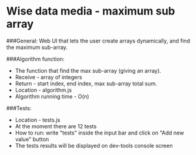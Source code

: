 # Wise data media - maximum sub array

###General:
Web UI that lets the user create arrays dynamically, and find the maximum sub-array.

###Algorithm function:
- The function that find the max sub-array (giving an array).
- Receive - array of integers
- Return - start index, end index, max sub-array total sum.
- Location - algorithm.js
- Algorithm running time  - O(n)

###Tests:
- Location - tests.js
- At the moment there are 12 tests
- How to run: write "tests" inside the input bar and click on "Add new value" button
- The tests results will be displayed on dev-tools console screen
